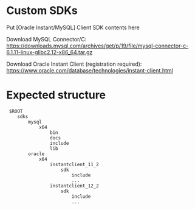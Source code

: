 # Custom SDKs

Put [Oracle Instant/MySQL] Client SDK contents here

Download MySQL Connector/C: https://downloads.mysql.com/archives/get/p/19/file/mysql-connector-c-6.1.11-linux-glibc2.12-x86_64.tar.gz

Download Oracle Instant Client (registration required): https://www.oracle.com/database/technologies/instant-client.html

# Expected structure

```
 $ROOT
    sdks
        mysql
            x64
                bin
                docs
                include
                lib
        oracle
            x64
                instantclient_11_2
                    sdk
                        include
                        ...
                instantclient_12_2
                    sdk
                        include
                        ...
```